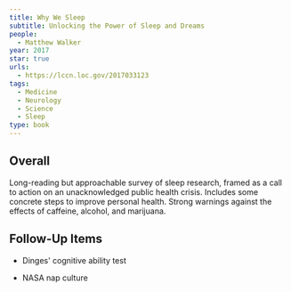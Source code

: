 ```yaml
---
title: Why We Sleep
subtitle: Unlocking the Power of Sleep and Dreams
people:
  - Matthew Walker
year: 2017
star: true
urls:
  - https://lccn.loc.gov/2017033123
tags:
  - Medicine
  - Neurology
  - Science
  - Sleep
type: book
---
```


## Overall

Long-reading but approachable survey of sleep research, framed as a call to action on an unacknowledged public health crisis.  Includes some concrete steps to improve personal health.  Strong warnings against the effects of caffeine, alcohol, and marijuana.

## Follow-Up Items

- Dinges' cognitive ability test

- NASA nap culture
